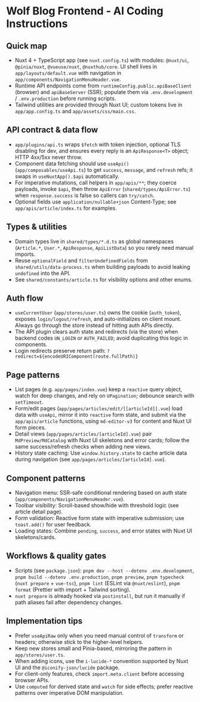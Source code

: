 # Wolf Blog Frontend - AI Coding Instructions

## Quick map

- Nuxt 4 + TypeScript app (see `nuxt.config.ts`) with modules: `@nuxt/ui`, `@pinia/nuxt`, `@vueuse/nuxt`, `@nuxthub/core`. UI shell lives in `app/layouts/default.vue` with navigation in `app/components/NavigationMenuHeader.vue`.
- Runtime API endpoints come from `runtimeConfig.public.apiBaseClient` (browser) and `apiBaseServer` (SSR); populate them via `.env.development` / `.env.production` before running scripts.
- Tailwind utilities are provided through Nuxt UI; custom tokens live in `app/app.config.ts` and `app/assets/css/main.css`.

## API contract & data flow

- `app/plugins/api.ts` wraps `$fetch` with token injection, optional TLS disabling for dev, and ensures every reply is an `ApiResponse<T>` object; HTTP 4xx/5xx never throw.
- Component data fetching should use `useApi()` (`app/composables/useApi.ts`) to get `success`, `message`, and `refresh` refs; it swaps in `useNuxtApp().$api` automatically.
- For imperative mutations, call helpers in `app/apis/**`; they coerce payloads, invoke `$api`, then throw `ApiError` (`shared/types/ApiError.ts`) when `response.success` is false so callers can `try/catch`.
- Optional fields use `application/nullable+json` Content-Type; see `app/apis/article/index.ts` for examples.

## Types & utilities

- Domain types live in `shared/types/*.d.ts` as global namespaces (`Article.*`, `User.*`, `ApiResponse`, `ApiListData`) so you rarely need manual imports.
- Reuse `optionalField` and `filterUndefinedFields` from `shared/utils/data-process.ts` when building payloads to avoid leaking `undefined` into the API.
- See `shared/constants/article.ts` for visibility options and other enums.

## Auth flow

- `useCurrentUser` (`app/stores/user.ts`) owns the cookie (`auth_token`), exposes `login/logout/refresh`, and auto-initializes on client mount. Always go through the store instead of hitting auth APIs directly.
- The API plugin clears auth state and redirects (via the store) when backend codes `UN_LOGIN` or `AUTH_FAILED`; avoid duplicating this logic in components.
- Login redirects preserve return path: `?redirect=${encodeURIComponent(route.fullPath)}`

## Page patterns

- List pages (e.g. `app/pages/index.vue`) keep a `reactive` query object, watch for deep changes, and rely on `UPagination`; debounce search with `setTimeout`.
- Form/edit pages (`app/pages/articles/edit/[[articleId]].vue`) load data with `useApi`, mirror it into `reactive` form state, and submit via the `app/apis/article` functions, using `md-editor-v3` for content and Nuxt UI form pieces.
- Detail views (`app/pages/articles/[articleId].vue`) pair `MdPreview/MdCatalog` with Nuxt UI skeletons and error cards; follow the same success/refresh checks when adding new views.
- History state caching: Use `window.history.state` to cache article data during navigation (see `app/pages/articles/[articleId].vue`).

## Component patterns

- Navigation menu: SSR-safe conditional rendering based on auth state (`app/components/NavigationMenuHeader.vue`).
- Toolbar visibility: Scroll-based show/hide with threshold logic (see article detail page).
- Form validation: Reactive form state with imperative submission; use `toast.add()` for user feedback.
- Loading states: Combine `pending`, `success`, and error states with Nuxt UI skeletons/cards.

## Workflows & quality gates

- Scripts (see `package.json`): `pnpm dev --host --dotenv .env.development`, `pnpm build --dotenv .env.production`, `pnpm preview`, `pnpm typecheck` (`nuxt prepare` + `vue-tsc`), `pnpm lint` (ESLint via `@nuxt/eslint`), `pnpm format` (Prettier with import + Tailwind sorting).
- `nuxt prepare` is already hooked via `postinstall`, but run it manually if path aliases fail after dependency changes.

## Implementation tips

- Prefer `useApiRaw` only when you need manual control of `transform` or headers; otherwise stick to the higher-level helpers.
- Keep new stores small and Pinia-based, mirroring the pattern in `app/stores/user.ts`.
- When adding icons, use the `i-lucide-*` convention supported by Nuxt UI and the `@iconify-json/lucide` package.
- For client-only features, check `import.meta.client` before accessing browser APIs.
- Use `computed` for derived state and `watch` for side effects; prefer reactive patterns over imperative DOM manipulation.
